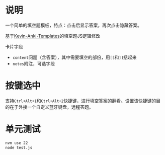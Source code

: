 # 说明

一个简单的填空题模板，特点：点击后显示答案，再次点击隐藏答案。

基于[Kevin-Anki-Templates](https://github.com/kevin2li/Kevin-Anki-Templates)的填空题JS逻辑修改

卡片字段

- `content`问题（含答案），其中需要填空的部份，用`[[`和`]]`括起来
- `notes`附注，可选字段

# 按键选中

支持`Ctrl+Alt+1`和`Ctrl+Alt+2`快捷键，进行填空答案的翻看。设置该快捷键的目的在于外接一个自定义蓝牙键盘，远程答题。

# 单元测试

```bash
nvm use 22
node test.js
```
